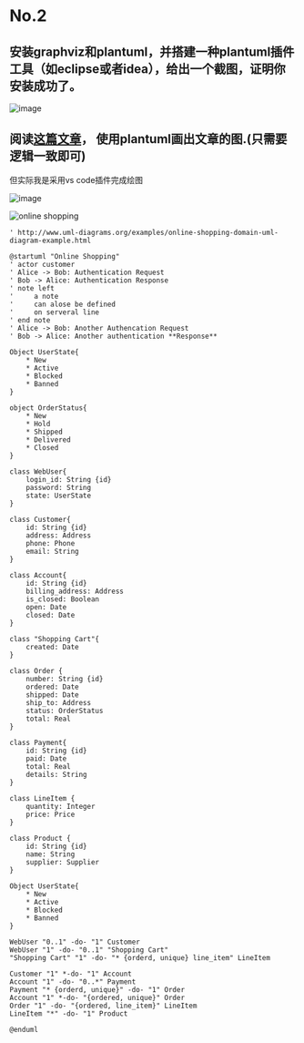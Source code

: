 # No.2


## 安装graphviz和plantuml，并搭建一种plantuml插件工具（如eclipse或者idea），给出一个截图，证明你安装成功了。

![image](https://user-images.githubusercontent.com/4426319/32415213-e9f0f1e4-c270-11e7-9549-8820767f93ae.png)


## 阅读[这篇文章](http://www.uml-diagrams.org/examples/online-shopping-domain-uml-diagram-example.html)， 使用plantuml画出文章的图.(只需要逻辑一致即可)

但实际我是采用vs code插件完成绘图


![image](https://user-images.githubusercontent.com/4426319/32415238-6a428dd0-c271-11e7-9987-f2be00c600bf.png)


![online shopping](https://user-images.githubusercontent.com/4426319/32415236-5da19454-c271-11e7-9152-4dc160f1ac05.png)


```graphviz
' http://www.uml-diagrams.org/examples/online-shopping-domain-uml-diagram-example.html

@startuml "Online Shopping"
' actor customer
' Alice -> Bob: Authentication Request
' Bob -> Alice: Authentication Response
' note left
'     a note
'     can alose be defined
'     on serveral line
' end note
' Alice -> Bob: Another Authencation Request
' Bob -> Alice: Another authentication **Response**

Object UserState{
    * New
    * Active
    * Blocked
    * Banned
}

object OrderStatus{
    * New
    * Hold
    * Shipped
    * Delivered
    * Closed
}

class WebUser{
    login_id: String {id}
    password: String
    state: UserState
}

class Customer{
    id: String {id}
    address: Address
    phone: Phone
    email: String
}

class Account{
    id: String {id}
    billing_address: Address
    is_closed: Boolean
    open: Date
    closed: Date
}

class "Shopping Cart"{
    created: Date
}

class Order {
    number: String {id}
    ordered: Date
    shipped: Date
    ship_to: Address
    status: OrderStatus
    total: Real
}

class Payment{
    id: String {id}
    paid: Date
    total: Real
    details: String
}

class LineItem {
    quantity: Integer
    price: Price
}

class Product {
    id: String {id}
    name: String
    supplier: Supplier
}

Object UserState{
    * New
    * Active
    * Blocked
    * Banned
}

WebUser "0..1" -do- "1" Customer
WebUser "1" -do- "0..1" "Shopping Cart"
"Shopping Cart" "1" -do- "* {orderd, unique} line_item" LineItem

Customer "1" *-do- "1" Account
Account "1" -do- "0..*" Payment
Payment "* {orderd, unique}" -do- "1" Order
Account "1" *-do- "{ordered, unique}" Order
Order "1" -do- "{ordered, line_item}" LineItem
LineItem "*" -do- "1" Product

@enduml
```
